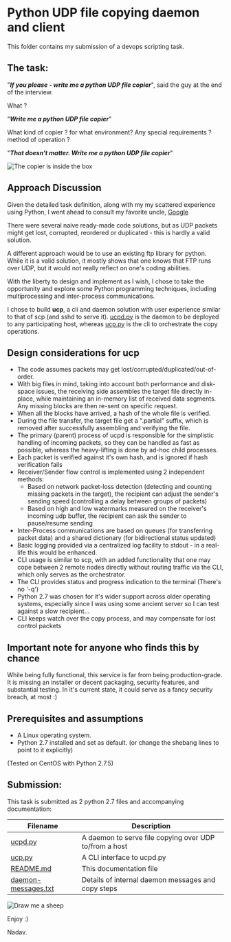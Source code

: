 # Python UDP file copying daemon and client

This folder contains my submission of a devops scripting task.

## The task:
"***If you please - write me a python UDP file copier***", said the guy at the end of the interview.

What ?

"***Write me a python UDP file copier***"

What kind of copier ? for what environment? Any special requirements ? method of operation ?

"***That doesn't matter. Write me a python UDP file copier***"

![The copier is inside the box](https://i.pinimg.com/236x/78/3f/47/783f470eb29fc9399f369cda870652b6--a-sheep-the-little-prince.jpg)

## Approach Discussion
Given the detailed task definition, along with my my scattered experience using Python, I went ahead to consult my favorite uncle, [Google](https://google.com)

There were several naive ready-made code solutions, but as UDP packets might get lost, corrupted, reordered or duplicated - this is hardly a valid solution.

A different approach would be to use an existing ftp library for python. While it is a valid solution, it mostly shows that one knows that FTP runs over UDP, but it would not really reflect on one's coding abilities.

With the liberty to design and implement as I wish, I chose to take the opportunity and explore some Python programming techniques, including multiprocessing and inter-process communications.

I chose to build **ucp**, a cli and daemon solution with user experience similar to that of scp (and sshd to serve it). [ucpd.py](ucpd.py) is the daemon to be deployed to any participating host, whereas [ucp.py](ucp.py) is the cli to orchestrate the copy operations.  


## Design considerations for ucp

- The code assumes packets may get lost/corrupted/duplicated/out-of-order. 
- With big files in mind, taking into account both performance and disk-space issues, the receiving side assembles the target file directly in-place, while maintaining an in-memory list of received data segments. Any missing blocks are then re-sent on specific request.
- When all the blocks have arrived, a hash of the whole file is verified.
- During the file transfer, the target file get a ".partial" suffix, which is removed after successfully assembling and verifying the file.
- The primary (parent) process of ucpd is responsible for the simplistic handling of incoming packets, so they can be handled as fast as possible, whereas the heavy-lifting is done by ad-hoc child processes.
- Each packet is verified against it's own hash, and is ignored if hash verification fails
- Receiver/Sender flow control is implemented using 2 independent methods:
  - Based on network packet-loss detection (detecting and counting missing packets in the target), the recipient can adjust the sender's sending speed (controlling a delay between groups of packets)
  - Based on high and low watermarks measured on the receiver's incoming udp buffer, the recipient can ask the sender to pause/resume sending
- Inter-Process communications are based on queues (for transferring packet data) and a shared dictionary (for bidirectional status updated)
- Basic logging provided via a centralized log facility to stdout - in a real-life this would be enhanced.
- CLI usage is similar to scp, with an added functionality that one may cope between 2 remote nodes directly without routing traffic via the CLI, which only serves as the orchestrator.
- The CLI provides status and progress indication to the terminal (There's no '-q')
- Python 2.7 was chosen for it's wider support across older operating systems, especially since I was using some ancient server so I can test against a slow recipient...
- CLI keeps watch over the copy process, and may compensate for lost control packets




## Important note for anyone who finds this by chance
While being fully functional, this service is far from being production-grade. It is missing an installer or decent packaging, security features, and substantial testing. In it's current state, it could serve as a fancy security breach, at most :)


## Prerequisites and assumptions
  
  - A Linux operating system.
  - Python 2.7 installed and set as default.  (or change the shebang lines to point to it explicitly)
  
  (Tested on CentOS with Python 2.7.5)


## Submission:
This task is submitted as 2 python 2.7 files and accompanying documentation:

| Filename | Description |
| ------ | ------ |
| [ucpd.py](ucpd.py) | A daemon to serve file copying over UDP to/from a host  |
| [ucp.py](ucp.py) | A CLI interface to ucpd.py
| [README.md](README.md) | This documentation file |
| [daemon-messages.txt](daemon-messages.txt) | Details of internal daemon messages and copy steps |

![Draw me a sheep](https://thelittleprinceinlevels.com/wp-content/uploads/2018/06/LP5-Sheep1.png)




Enjoy :)

  Nadav.

